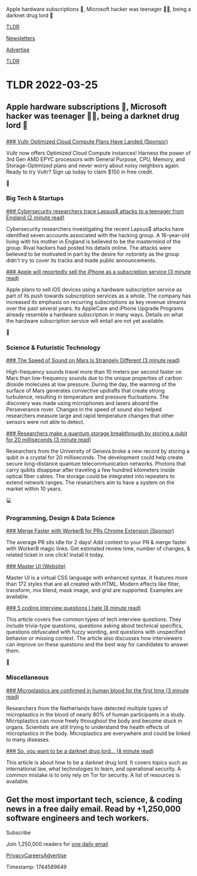 Apple hardware subscriptions 📱, Microsoft hacker was teenager 👨‍💻, being a darknet drug lord 💊

[TLDR](/)

[Newsletters](/newsletters)

[Advertise](https://advertise.tldr.tech/)

[TLDR](/)

# TLDR 2022-03-25

## Apple hardware subscriptions 📱, Microsoft hacker was teenager 👨‍💻, being a darknet drug lord 💊

### 

[### Vultr Optimized Cloud Compute Plans Have Landed (Sponsor)](https://vultr.com/promo/try150?promo=150offer30&utm_source=tldr&utm_medium=email&utm_campaign=q122)

Vultr now offers Optimized Cloud Compute instances! Harness the power of 3rd Gen AMD EPYC processors with General Purpose, CPU, Memory, and Storage-Optimized plans and never worry about noisy neighbors again. Ready to try Vultr? Sign up today to claim $150 in free credit.

📱

### Big Tech & Startups

[### Cybersecurity researchers trace Lapsus$ attacks to a teenager from England (2 minute read)](https://www.engadget.com/cybersecurity-researchers-lapsus-teenager-england-050735235.html?utm_source=tldrnewsletter)

Cybersecurity researchers investigating the recent Lapsus$ attacks have identified seven accounts associated with the hacking group. A 16-year-old living with his mother in England is believed to be the mastermind of the group. Rival hackers had posted his details online. The attacks were believed to be motivated in part by the desire for notoriety as the group didn't try to cover its tracks and made public announcements.

[### Apple will reportedly sell the iPhone as a subscription service (3 minute read)](https://www.theverge.com/2022/3/24/22994814/apple-iphone-hardware-subscription-bundle-report?utm_source=tldrnewsletter)

Apple plans to sell iOS devices using a hardware subscription service as part of its push towards subscription services as a whole. The company has increased its emphasis on recurring subscriptions as key revenue streams over the past several years. Its AppleCare and iPhone Upgrade Programs already resemble a hardware subscription in many ways. Details on what the hardware subscription service will entail are not yet available.

🚀

### Science & Futuristic Technology

[### The Speed of Sound on Mars Is Strangely Different (3 minute read)](https://www.sciencealert.com/we-now-know-the-speed-of-sound-on-mars-thanks-to-perseverance?utm_source=tldrnewsletter)

High-frequency sounds travel more than 10 meters per second faster on Mars than low-frequency sounds due to the unique properties of carbon dioxide molecules at low pressure. During the day, the warming of the surface of Mars generates convective updrafts that create strong turbulence, resulting in temperature and pressure fluctuations. The discovery was made using microphones and lasers aboard the Perseverance rover. Changes in the speed of sound also helped researchers measure large and rapid temperature changes that other sensors were not able to detect.

[### Researchers make a quantum storage breakthrough by storing a qubit for 20 milliseconds (3 minute read)](https://interestingengineering.com/researchers-make-a-quantum-storage-breakthrough-by-storing-a-qubit-for-20-milliseconds?utm_source=rss&utm_medium=article&utm_content=23032022?utm_source=tldrnewsletter)

Researchers from the University of Geneva broke a new record by storing a qubit in a crystal for 20 milliseconds. The development could help create secure long-distance quantum telecommunication networks. Photons that carry qubits disappear after traveling a few hundred kilometers inside optical fiber cables. The storage could be integrated into repeaters to extend network ranges. The researchers aim to have a system on the market within 10 years.

💻

### Programming, Design & Data Science

[### Merge Faster with WorkerB for PRs Chrome Extension (Sponsor)](https://chrome.google.com/webstore/detail/workerb-for-pull-requests/cagholjopklnloocclidppnkmpnkghja?utm_source=tldr&utm_medium=email&utm_campaign=202203%20-%20email%20-%20moontower%20-%20tldr)

The average PR sits idle for 2 days! Add context to your PR & merge faster with WorkerB magic links. Get estimated review time, number of changes, & related ticket in one click! Install it today.

[### Master UI (Website)](https://styles.master.co/?utm_source=tldrnewsletter)

Master UI is a virtual CSS language with enhanced syntax. It features more than 172 styles that are all created with HTML. Modern effects like filter, transform, mix blend, mask image, and grid are supported. Examples are available.

[### 5 coding interview questions I hate (8 minute read)](https://thoughtspile.github.io/2022/03/21/bad-tech-interview/?utm_source=tldrnewsletter)

This article covers five common types of tech interview questions. They include trivia-type questions, questions asking about technical specifics, questions obfuscated with fuzzy wording, and questions with unspecified behavior or missing context. The article also discusses how interviewers can improve on these questions and the best way for candidates to answer them.

🎁

### Miscellaneous

[### Microplastics are confirmed in human blood for the first time (3 minute read)](https://interestingengineering.com/microplastics-confirmed-human-blood?utm_source=rss&utm_medium=article&utm_content=24032022?utm_source=tldrnewsletter)

Researchers from the Netherlands have detected multiple types of microplastics in the blood of nearly 80% of human participants in a study. Microplastics can move freely throughout the body and become stuck in organs. Scientists are still trying to understand the health effects of microplastics in the body. Microplastics are everywhere and could be linked to many diseases.

[### So, you want to be a darknet drug lord... (8 minute read)](https://pastebin.com/raw/grv3uyh5?utm_source=tldrnewsletter)

This article is about how to be a darknet drug lord. It covers topics such as international law, what technologies to learn, and operational security. A common mistake is to only rely on Tor for security. A list of resources is available.

## Get the most important tech, science, & coding news in a free daily email. Read by +1,250,000 software engineers and tech workers.

Subscribe

Join 1,250,000 readers for [one daily email](/api/latest/tech)

[Privacy](/privacy)[Careers](https://jobs.ashbyhq.com/tldr.tech)[Advertise](/tech/advertise)

Timestamp: 1744589649